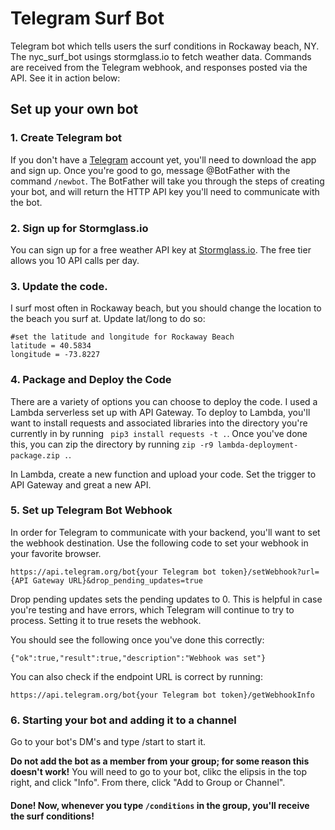 # Telegram Surf Bot
Telegram bot which tells users the surf conditions in Rockaway beach, NY. The nyc_surf_bot usings stormglass.io to fetch weather data. Commands are received from the Telegram webhook, and responses posted via the API. See it in action below: 

## Set up your own bot

### 1. Create Telegram bot

If you don't have a [Telegram](https://telegram.org/) account yet, you'll need to download the app and sign up. Once you're good to go, message @BotFather with the command `/newbot`. The BotFather will take you through the steps of creating your bot, and will return the HTTP API key you'll need to communicate with the bot. 

### 2. Sign up for Stormglass.io

You can sign up for a free weather API key at [Stormglass.io](https://stormglass.io/). The free tier allows you 10 API calls per day.

### 3. Update the code. 

I surf most often in Rockaway beach, but you should change the location to the beach you surf at. Update lat/long to do so: 

```
#set the latitude and longitude for Rockaway Beach
latitude = 40.5834
longitude = -73.8227
```
### 4. Package and Deploy the Code

There are a variety of options you can choose to deploy the code. I used a Lambda serverless set up with API Gateway. To deploy to Lambda, you'll want to install requests and associated libraries into the directory you're currently in by running ` pip3 install requests -t .`. Once you've done this, you can zip the directory by running `zip -r9 lambda-deployment-package.zip .`. 

In Lambda, create a new function and upload your code. Set the trigger to API Gateway and great a new API. 

### 5. Set up Telegram Bot Webhook 

In order for Telegram to communicate with your backend, you'll want to set the webhook destination. Use the following code to set your webhook in your favorite browser. 

`https://api.telegram.org/bot{your Telegram bot token}/setWebhook?url={API Gateway URL}&drop_pending_updates=true`

Drop pending updates sets the pending updates to 0. This is helpful in case you're testing and have errors, which Telegram will continue to try to process. Setting it to true resets the webhook. 

You should see the following once you've done this correctly: 

`{"ok":true,"result":true,"description":"Webhook was set"}`

You can also check if the endpoint URL is correct by running: 

`https://api.telegram.org/bot{your Telegram bot token}/getWebhookInfo`

### 6. Starting your bot and adding it to a channel

Go to your bot's DM's and type /start to start it.

**Do not add the bot as a member from your group; for some reason this doesn't work!** You will need to go to your bot, clikc the elipsis in the top right, and click "Info". From there, click "Add to Group or Channel". 

#### Done! Now, whenever you type `/conditions` in the group, you'll receive the surf conditions! 
